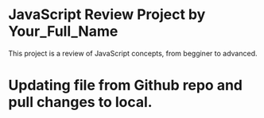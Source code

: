 # JavaScript Review Project by  Your_Full_Name
This project is a review of JavaScript concepts, from begginer to advanced.

# Updating file from Github repo and pull changes to local.
